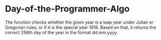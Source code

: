 # Day-of-the-Programmer-Algo
The function checks whether the given year is a leap year under Julian or Gregorian rules, or if it is the special year 1918. Based on that, it returns the correct 256th day of the year in the format dd.mm.yyyy.
